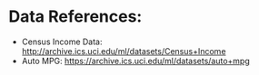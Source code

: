# Data References:
* Census Income Data: http://archive.ics.uci.edu/ml/datasets/Census+Income 
* Auto MPG: https://archive.ics.uci.edu/ml/datasets/auto+mpg
